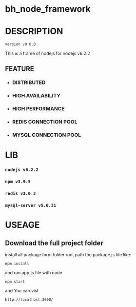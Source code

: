 # bh_node_framework

# DESCRIPTION
`version v0.8.0`

This is a frame of nodejs for nodejs v6.2.2

## FEATURE
- ### DISTRIBUTED
- ### HIGH AVAILABILITY
- ### HIGH PERFORMANCE
- ### REDIS CONNECTION POOL
- ### MYSQL CONNECTION POOL


# LIB
### `nodejs v6.2.2`
### `npm v3.9.5`
### `redis v3.0.3`
### `mysql-server v5.6.31`
# USEAGE
## Download the full project folder
install all package form folder root path the package.js file like:

	npm install

and run app.js file with node

	npm start

and You can vist

	http://localhost:3000/
